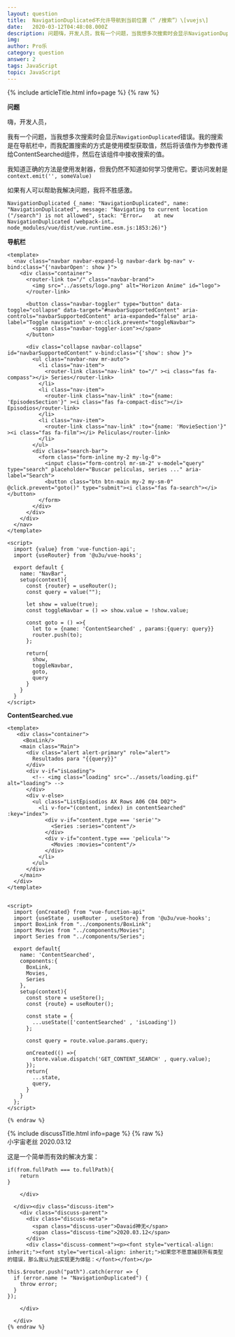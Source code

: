 ```yaml
---
layout: question
title:  NavigationDuplicated不允许导航到当前位置（“ /搜索”）\[vuejs\]
date:   2020-03-12T04:48:08.000Z
description: 问题嗨，开发人员，我有一个问题，当我想多次搜索时会显示NavigationDuplicated错误。我的搜索是在导航栏中，而我配置搜索的方式是使用...
img: 
author: Pro乐
category: question
answer: 2
tags: JavaScript
topic: JavaScript
---
```

<div class="article-root">
  <div class="article">
    {% include articleTitle.html info=page %}
    {% raw %}
    <div class="article-content"><p><strong><font style="vertical-align: inherit;"><font style="vertical-align: inherit;">问题</font></font></strong></p>

<p><font style="vertical-align: inherit;"><font style="vertical-align: inherit;">嗨，开发人员，</font></font></p>

<p><font style="vertical-align: inherit;"><font style="vertical-align: inherit;">我有一个问题，当我想多次搜索时会显示</font></font><code>NavigationDuplicated</code><font style="vertical-align: inherit;"><font style="vertical-align: inherit;">错误。</font><font style="vertical-align: inherit;">我的搜索是在导航栏中，而我配置搜索的方式是使用模型获取值，然后将该值作为参数传递给ContentSearched组件，然后在该组件中接收搜索的值。</font></font></p>

<p><font style="vertical-align: inherit;"><font style="vertical-align: inherit;">我知道正确的方法是使用发射器，但我仍然不知道如何学习使用它。</font><font style="vertical-align: inherit;">要访问发射是</font></font><code>context.emit('', someValue)</code></p>

<p><font style="vertical-align: inherit;"><font style="vertical-align: inherit;">如果有人可以帮助我解决问题，我将不胜感激。</font></font></p>

<pre class="lang-sh prettyprint-override"><code>NavigationDuplicated&nbsp;{_name: "NavigationDuplicated", name: "NavigationDuplicated", message: "Navigating to current location ("/search") is not allowed", stack: "Error↵    at new NavigationDuplicated (webpack-int…node_modules/vue/dist/vue.runtime.esm.js:1853:26)"}
</code></pre>

<p><strong><font style="vertical-align: inherit;"><font style="vertical-align: inherit;">导航栏</font></font></strong></p>

<pre><code>&lt;template&gt;<font></font>
  &lt;nav class="navbar navbar-expand-lg navbar-dark bg-nav" v-bind:class="{'navbarOpen': show }"&gt;<font></font>
    &lt;div class="container"&gt;<font></font>
      &lt;router-link to="/" class="navbar-brand"&gt;<font></font>
        &lt;img src="../assets/logo.png" alt="Horizon Anime" id="logo"&gt;<font></font>
      &lt;/router-link&gt;<font></font>
<font></font>
      &lt;button class="navbar-toggler" type="button" data-toggle="collapse" data-target="#navbarSupportedContent" aria-controls="navbarSupportedContent" aria-expanded="false" aria-label="Toggle navigation" v-on:click.prevent="toggleNavbar"&gt;<font></font>
        &lt;span class="navbar-toggler-icon"&gt;&lt;/span&gt;<font></font>
      &lt;/button&gt;<font></font>
<font></font>
      &lt;div class="collapse navbar-collapse" id="navbarSupportedContent" v-bind:class="{'show': show }"&gt;<font></font>
        &lt;ul class="navbar-nav mr-auto"&gt;<font></font>
          &lt;li class="nav-item"&gt;<font></font>
            &lt;router-link class="nav-link" to="/" &gt;&lt;i class="fas fa-compass"&gt;&lt;/i&gt; Series&lt;/router-link&gt;<font></font>
          &lt;/li&gt;<font></font>
          &lt;li class="nav-item"&gt;<font></font>
            &lt;router-link class="nav-link" :to="{name: 'EpisodesSection'}" &gt;&lt;i class="fas fa-compact-disc"&gt;&lt;/i&gt; Episodios&lt;/router-link&gt;<font></font>
          &lt;/li&gt;<font></font>
          &lt;li class="nav-item"&gt;<font></font>
            &lt;router-link class="nav-link" :to="{name: 'MovieSection'}" &gt;&lt;i class="fas fa-film"&gt;&lt;/i&gt; Peliculas&lt;/router-link&gt;<font></font>
          &lt;/li&gt;<font></font>
        &lt;/ul&gt;<font></font>
        &lt;div class="search-bar"&gt;<font></font>
          &lt;form class="form-inline my-2 my-lg-0"&gt;<font></font>
            &lt;input class="form-control mr-sm-2" v-model="query" type="search" placeholder="Buscar películas, series ..." aria-label="Search"&gt;<font></font>
            &lt;button class="btn btn-main my-2 my-sm-0" @click.prevent="goto()" type="submit"&gt;&lt;i class="fas fa-search"&gt;&lt;/i&gt;&lt;/button&gt;<font></font>
          &lt;/form&gt;<font></font>
        &lt;/div&gt;<font></font>
      &lt;/div&gt;<font></font>
    &lt;/div&gt;<font></font>
  &lt;/nav&gt;<font></font>
&lt;/template&gt;<font></font>
<font></font>
&lt;script&gt;<font></font>
  import {value} from 'vue-function-api';<font></font>
  import {useRouter} from '@u3u/vue-hooks';<font></font>
<font></font>
  export default {<font></font>
    name: "NavBar",<font></font>
    setup(context){<font></font>
      const {router} = useRouter();<font></font>
      const query = value("");<font></font>
<font></font>
      let show = value(true);<font></font>
      const toggleNavbar = () =&gt; show.value = !show.value;      <font></font>
<font></font>
      const goto = () =&gt;{<font></font>
        let to = {name: 'ContentSearched' , params:{query: query}}<font></font>
        router.push(to);<font></font>
      };<font></font>
<font></font>
      return{<font></font>
        show,<font></font>
        toggleNavbar,<font></font>
        goto,<font></font>
        query<font></font>
      }<font></font>
    }<font></font>
  }<font></font>
&lt;/script&gt;<font></font>
</code></pre>

<p><strong><font style="vertical-align: inherit;"><font style="vertical-align: inherit;">ContentSearched.vue</font></font></strong></p>

<pre><code>&lt;template&gt;<font></font>
   &lt;div class="container"&gt;<font></font>
     &lt;BoxLink/&gt;<font></font>
    &lt;main class="Main"&gt;<font></font>
      &lt;div class="alert alert-primary" role="alert"&gt;<font></font>
        Resultados para "{{query}}"<font></font>
      &lt;/div&gt;<font></font>
      &lt;div v-if="isLoading"&gt;<font></font>
        &lt;!-- &lt;img class="loading" src="../assets/loading.gif" alt="loading"&gt; --&gt;<font></font>
      &lt;/div&gt;<font></font>
      &lt;div v-else&gt;<font></font>
        &lt;ul class="ListEpisodios AX Rows A06 C04 D02"&gt;<font></font>
          &lt;li v-for="(content, index) in contentSearched" :key="index"&gt;<font></font>
            &lt;div v-if="content.type === 'serie'"&gt;<font></font>
              &lt;Series :series="content"/&gt;<font></font>
            &lt;/div&gt;<font></font>
            &lt;div v-if="content.type === 'pelicula'"&gt;<font></font>
              &lt;Movies :movies="content"/&gt;<font></font>
            &lt;/div&gt;<font></font>
          &lt;/li&gt;<font></font>
        &lt;/ul&gt;<font></font>
      &lt;/div&gt;<font></font>
    &lt;/main&gt;<font></font>
  &lt;/div&gt;<font></font>
&lt;/template&gt;<font></font>
<font></font>
<font></font>
&lt;script&gt;<font></font>
  import {onCreated} from "vue-function-api"<font></font>
  import {useState , useRouter , useStore} from '@u3u/vue-hooks';<font></font>
  import BoxLink from "../components/BoxLink";<font></font>
  import Movies from "../components/Movies";<font></font>
  import Series from "../components/Series";<font></font>
<font></font>
  export default{<font></font>
    name: 'ContentSearched',<font></font>
    components:{<font></font>
      BoxLink,<font></font>
      Movies,<font></font>
      Series<font></font>
    },<font></font>
    setup(context){<font></font>
      const store = useStore();<font></font>
      const {route} = useRouter();<font></font>
<font></font>
      const state = {<font></font>
        ...useState(['contentSearched' , 'isLoading'])<font></font>
      };<font></font>
<font></font>
      const query = route.value.params.query;<font></font>
<font></font>
      onCreated(() =&gt;{<font></font>
        store.value.dispatch('GET_CONTENT_SEARCH' , query.value);<font></font>
      });<font></font>
      return{<font></font>
        ...state,<font></font>
        query,<font></font>
      }<font></font>
    }<font></font>
  };<font></font>
&lt;/script&gt;<font></font>
</code></pre></div>
    {% endraw %}
  </div>

  <div class="discuss-wrapper">
    {% include discussTitle.html info=page %}
    {% raw %}
    <div class="discuss-item">
        <div class="discuss-parent">
          <div class="discuss-meta">
            <span class="discuss-user">小宇宙老丝</span>
            <span class="discuss-time">2020.03.12</span>
          </div>
          <div class="discuss-comment"><p><font style="vertical-align: inherit;"><font style="vertical-align: inherit;">这是一个简单而有效的解决方案：</font></font></p>

<pre><code>if(from.fullPath === to.fullPath){<font></font>
    return<font></font>
}<font></font>
</code></pre></div>
        </div>
        
      </div><div class="discuss-item">
        <div class="discuss-parent">
          <div class="discuss-meta">
            <span class="discuss-user">Davaid神无</span>
            <span class="discuss-time">2020.03.12</span>
          </div>
          <div class="discuss-comment"><p><font style="vertical-align: inherit;"><font style="vertical-align: inherit;">如果您不愿意捕获所有类型的错误，那么我认为此实现更为体贴：</font></font></p>

<pre><code>this.$router.push("path").catch(error =&gt; {<font></font>
  if (error.name != "NavigationDuplicated") {<font></font>
    throw error;<font></font>
  }<font></font>
});<font></font>
</code></pre></div>
        </div>
        
      </div>
    {% endraw %}
  </div>
<div>
